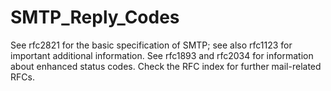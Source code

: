 # SMTP_Reply_Codes
See rfc2821 for the basic specification of SMTP; see also rfc1123 for important additional information.  See rfc1893 and rfc2034 for information about enhanced status codes.  Check the RFC index for further mail-related RFCs.
